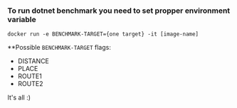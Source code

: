 ﻿### To run dotnet benchmark you need to set propper environment variable
``docker run -e BENCHMARK-TARGET={one target} -it [image-name]``

**Possible ``BENCHMARK-TARGET`` flags:
- DISTANCE
- PLACE
- ROUTE1
- ROUTE2

It's all :)